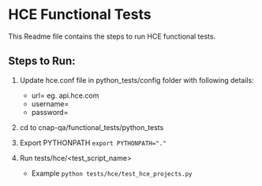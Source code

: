 # HCE Functional Tests 

This Readme file contains the steps to run HCE functional tests.

## Steps to Run:

1. Update hce.conf file in python_tests/config folder with following details:
    * url=<target-api-url> eg. api.hce.com
    * username=<username>
    * password=<password>

2. cd to cnap-qa/functional_tests/python_tests 

3. Export PYTHONPATH ``` export PYTHONPATH="." ```

4. Run tests/hce/<test_script_name>
    * Example 
    ``` python tests/hce/test_hce_projects.py ```

